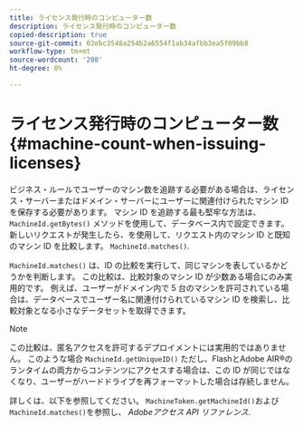 ```yaml
---
title: ライセンス発行時のコンピューター数
description: ライセンス発行時のコンピューター数
copied-description: true
source-git-commit: 02ebc3548a254b2a6554f1ab34afbb3ea5f09bb8
workflow-type: tm+mt
source-wordcount: '208'
ht-degree: 0%

---
```


# ライセンス発行時のコンピューター数{#machine-count-when-issuing-licenses}

ビジネス・ルールでユーザーのマシン数を追跡する必要がある場合は、ライセンス・サーバーまたはドメイン・サーバーにユーザーに関連付けられたマシン ID を保存する必要があります。 マシン ID を追跡する最も堅牢な方法は、 `MachineId.getBytes()` メソッドを使用して、データベース内で設定できます。 新しいリクエストが発生したら、を使用して、リクエスト内のマシン ID と既知のマシン ID を比較します。 `MachineId.matches()`.

`MachineId.matches()` は、ID の比較を実行して、同じマシンを表しているかどうかを判断します。 この比較は、比較対象のマシン ID が少数ある場合にのみ実用的です。 例えば、ユーザーがドメイン内で 5 台のマシンを許可されている場合は、データベースでユーザー名に関連付けられているマシン ID を検索し、比較対象となる小さなデータセットを取得できます。

>[!NOTE]
>
>この比較は、匿名アクセスを許可するデプロイメントには実用的ではありません。 このような場合 `MachineId.getUniqueID()` ただし、FlashとAdobe AIR®のランタイムの両方からコンテンツにアクセスする場合は、この ID が同じではなくなり、ユーザーがハードドライブを再フォーマットした場合は存続しません。

詳しくは、以下を参照してください。 `MachineToken.getMachineId()`および `MachineId.matches()`を参照し、 *Adobeアクセス API リファレンス*.
